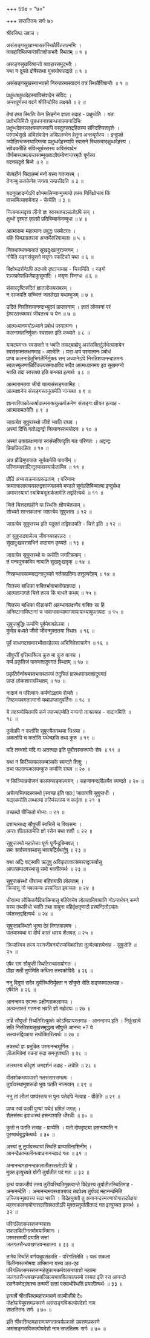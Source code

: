 +++
title = "७०"

+++
सप्ततितमः सर्गः ७०  
  
श्रीवसिष्ठ उवाच ।  
  
असंसङ्गसुखाभ्याससंस्थितैर्विततात्मभिः ।  
व्यवहारिभिरप्यन्तर्वीतशोकभयैः स्थितम् ॥ १ ॥  
  
असङ्गसुखविश्रान्तो व्यवहारसमुद्भवैः ।  
यथा न दूयते दोषैस्तथा युक्त्योपपाद्यते ॥ १ ॥  
  
असंसङ्गसुखस्याभ्यासो निरन्तरमास्वादनं तत्र स्थितैर्विश्रान्तैः ॥ १ ॥  
  
प्रक्षुब्धाक्षुब्धदेहस्याविसंवादेन संविदः ।  
अन्तःपूर्णस्य वदने श्रीरिन्दोरिव लक्ष्यते ॥ २ ॥  
  
तेषां तथा स्थितिः केन लिङ्गेन ज्ञाता तदाह - प्रक्षुब्धेति । यतः   
प्रक्षोभनिमित्तैः पुत्रधननाशबन्धनापमानादिभिः   
प्रक्षुब्धदेहवल्लक्ष्यमाणस्यापि वस्तुतस्तद्रहितस्य संविदश्चित्तवृत्तेः ।   
परमार्थसुखे अविसंवादेन अविप्रलम्भेन हेतुना अन्तःपूर्णस्य । इन्दुपक्षे   
ज्योतिश्चक्ररथादिगत्या प्रक्षुब्धदेहस्यापि स्वासने स्थिरत्वादक्षुब्धदेहस्य ।   
संवेदयतीति संवित्सूर्यस्तस्य अविसंवादेन   
पौर्णमास्यामत्यन्तसाम्मुख्यादवैषम्येणान्तरमृतैः पूर्णस्य   
वदनसदृशे बिम्बे ॥ २ ॥  
  
चेत्यहीनं चिदालम्बं मनो यस्य गतज्वरम् ।  
तेनाम्बु कतकेनेव जनता सम्प्रसीदति ॥ ३ ॥  
  
यदनुग्रहादन्येऽपि क्षोभमालिन्यान्मुच्यन्ते तस्य निर्विक्षोभत्वं किं   
वाच्यमित्याशयेनाह - चेत्येति ॥ ३ ॥  
  
नित्यमात्मदृशा लीनो ज्ञः स्वस्थश्चञ्चलोऽपि सन् ।  
क्षुब्धो दृश्यत एवासौ प्रतिबिम्बार्कवन्मुधा ॥ ४ ॥  
  
आत्मारामा महात्मानः प्रबुद्धः परमोदयाः ।  
बहिः पिच्छाग्रतरला अन्तर्मेरुरिवाचलाः ॥ ५ ॥  
  
चित्तमात्मत्वमायातं सुखदुःखानुरञ्जनम् ।  
नोपैति रङ्गसंयुक्तो मसृणः स्फटिको यथा ॥ ६ ॥  
  
विक्षोभदर्शनेऽपि तदभावे दृष्टान्तमाह - चित्तमिति । रङ्गो   
रञ्जकोपाधिर्जपाकुसुमादिः । मसृणः स्निग्धः ॥ ६ ॥  
  
संसारदृष्टिरुदितं ज्ञातलोकपरावरम् ।  
न रञ्जयति सच्चित्तं जललेखा यथाम्बुजम् ॥ ७ ॥  
  
उदितं निरतिशयानन्दाभ्युदयं प्राप्तवन्तम् । ज्ञातं लोकानां परं   
ईश्वरतत्त्वमवरं जीवतत्त्वं च येन ॥ ७ ॥  
  
आत्मध्यानमयोऽध्याने प्रबोधं परमात्मनः ।  
कलनामलनिर्मुक्तः स्वसक्त इति कथ्यते ॥ ८ ॥  
  
यावदयमन्तः स्वसक्तो न भवति तावद्बाह्येषु असंसक्तिर्दुर्लभेत्याशयेन   
स्वसंसक्तलक्षणमाह - आत्मेति । यदा अयं परमात्मनः प्रबोधं   
प्राप्य कलनाहेतुभिर्मलैर्निर्मुक्तः सन् अध्यानेऽपि निरतिशयानन्दातमनः   
स्वतःस्फुरणान्निर्विकल्पसमाधाविव सदैव आत्मध्यानमय इव सुखमग्नो   
भवति तदा स्वसक्त इति कथ्यत इत्यर्थः ॥ ८ ॥  
  
आत्मारामतया जीवो यात्यसंसङ्गतामिह ।  
आत्मज्ञानेन संसङ्गस्तनुतामेति नान्यथा ॥ ९ ॥  
  
ज्ञानपरिपाकोत्कर्षादात्मसक्त्युत्कर्षक्रमेण संसङ्गः क्षीयत इत्याह -   
आत्मारामतयेति ॥ ९ ॥  
  
जाग्रत्येव सुषुप्तस्थो जीवो भवति राघव ।  
अस्यां दिशि गतोऽद्वन्द्वो नित्यानस्तमयोदयः ॥ १० ॥  
  
अस्यां उक्तलक्षणायां स्वसंसक्तिदृशि गतः परिणतः । अद्वन्द्वः   
प्रियाप्रियरहितः ॥ १० ॥  
  
अत्र प्रौढिमुपायातः सूर्यतामेति पावनीम् ।  
परिणामवशादिन्दुरमावास्यार्कतामिव ॥ ११ ॥  
  
प्रौढिं अभ्यसक्रमात्प्ररूढताम् । परिणामः   
क्रमात्कलापचयस्तद्वशाज्जलमये मण्डले सूर्यप्रतिबिम्बात्मा इन्दुर्यथा   
अमावास्यायां स्वबिम्बभूतार्कतामेति तद्वदित्यर्थः ॥ ११ ॥  
  
चित्ते चित्तदशाहीने या स्थितिः क्षीणचेतसाम् ।  
सोच्यते शान्तकलना जाग्रत्येव सुषुप्तता ॥ १२ ॥  
  
जाग्रत्येव सुषुप्तस्थ इति यदुक्तं तद्विशदयति - चित्ते इति ॥ १२ ॥  
  
तां सुषुप्तदशामेत्य जीवन्व्यवहरन्नरः ।  
सुखदुःखवरत्राभिर्न कदाचन कृष्यते ॥ १३ ॥  
  
जाग्रत्येव सुषुप्तस्थो यः करोति जगत्क्रियाम् ।  
तं यन्त्रपुत्रकमिव नायाति सुखदुःखदृक् ॥ १४ ॥  
  
निरहम्भावसाम्याद्यन्त्रपुत्रको नर्तकप्रतिमा तत्तुल्यदेहम् ॥ १४ ॥  
  
चित्तस्य बाधिका शक्तिर्भावाभावोपतापदा ।  
आत्मतामागते चित्ते तस्य किं बाधते कथम् ॥ १५ ॥  
  
चित्तस्य बाधिका पीडाकरी अहम्भावलक्षणैव शक्तिः सा हि   
अनिष्टानामिष्टानां च भावाभावभ्यामागमापायाभ्यामुपतापदा ॥ १५ ॥  
  
सुषुप्तबुद्धिः कर्माणि पूर्वमेवावहेलया ।  
कुर्वन्न बध्यते जीवो जीवन्मुक्ततया स्थितः ॥ १६ ॥  
  
पूर्वं साधनदशामारभ्यैवावहेलया अभिनिवेशत्यागेन ॥ १६ ॥  
  
सौषुप्तीं वृत्तिमाश्रित्य कुरु मा कुरु वानघ ।  
कर्म प्रकृतिजं पाकवशादुपगतं स्थितम् ॥ १७ ॥  
  
प्रकृतिर्वर्णाश्रमस्वभावस्तज्जं तदुचितं प्रारब्धपाकवशादुपगतं   
प्राप्तं लोकशास्त्रस्थितम् ॥ १७ ॥  
  
नादानं न परित्यागः कर्मणोऽज्ञाय रोचते ।  
तिष्ठन्त्यवगतात्मानो यथाप्राप्तानुवर्तिनः ॥ १८ ॥  
  
ये त्वाश्रमोचितमपि कर्म त्याज्यएम्वेति मन्यन्ते तान्प्रत्याह - नादानमिति ॥   
१८ ॥  
  
कुर्वन्नपि न कर्तासि सुषुप्त्यैकस्थया धिअया ।  
अकर्तापि च कर्तासि यथेच्छसि तथा कुरु ॥ १९ ॥  
  
यदि तत्त्वशो यदि वा अतत्त्वज्ञ इति पूर्वोत्तरवाक्ययोः शेषः ॥ १९ ॥  
  
यथा न किञ्चित्कलयन्मञ्चके स्पन्दते शिशुः ।  
तथा फलान्यकलयन्कुरु कर्माणि राघव ॥ २० ॥  
  
न किञ्चित्प्रयोजनं कलयन्सङ्कल्पयन् । सहजानन्दलीलयैव स्पन्दते ॥ २० ॥  
  
अचेत्यचित्पदस्वस्थो [स्वच्छ इति पाठः] जाग्रत्यपि सुषुप्तधीः ।  
यद्यत्करोति लब्धात्मा तस्मिंस्तस्य न कर्तृता ॥ २१ ॥  
  
तच्छब्दो वीप्सितो बोध्यः ॥ २१ ॥  
  
दशामासाद्य सौषुप्तीं स्वचित्ते च विवासनः ।  
अन्तः शीतलतामेति ज्ञो रसेन यथा शशी ॥ २२ ॥  
  
सुषुप्तस्थो महातेजाः पूर्णः पूर्णेन्दुबिम्बवत् ।  
समः सर्वास्ववस्थासु भवत्यद्रिर्यथर्तुषु ॥ २३ ॥  
  
यथा अद्रिः षट्स्वपि ऋतुषु अविकृतत्वात्समस्तद्वत्सर्वासु   
आपत्सम्पदवस्थासु समो भवतीत्यर्थः ॥ २३ ॥  
  
सुषुप्तसंस्थो धीरात्मा बहिरायाति लोलताम् ।  
क्रियासु नो भवत्कम्पः प्रस्पन्दित इवाचलः ॥ २४ ॥  
  
धीरात्मा लौकिकवैदिकक्रियासु बहिरेवमेव लोलतामिवायाति नोऽन्तर्भवन् कम्पो   
यस्य तथाविधो भवति तथा वायुना बहिर्वृक्षतृणादौ प्रस्पन्दितोऽचलः   
पर्वतस्तद्वदित्यर्थः ॥ २४ ॥  
  
सुषुप्तावस्थितो भूत्वा देहं विगतकल्मषः ।  
पातयाश्वथा वा दीर्घं कालं धारय शैलवत् ॥ २५ ॥  
  
क्रियास्विव तस्य मरणजीवनयोरप्यविकारिता तुल्येत्याशयेनाह - सुषुप्तेति ॥   
२५ ॥  
  
एषैव राम सौषुप्ती स्थितिरभ्यासयोगतः ।  
प्रौढा सती तुर्यमिति कथिता तत्त्वकोविदैः ॥ २६ ॥  
  
ननु विदुषां सदैव तुर्यस्थितिर्युक्ता न सौषुप्ते सेति शङ्कामालक्ष्याह -   
एषैवेति ॥ २६ ॥  
  
आनन्दमय एवान्तः प्रक्षीणसकलामयः ।  
अत्यन्तास्तं गतमना भवति ज्ञो महोदयः ॥ २७ ॥  
  
तर्हि सौषुप्ती स्थितिरित्युक्तेः कोऽभिप्रायस्तमाह - आनन्दमय इति । निर्दुःखत्वे   
सति निरतिशयसुखसमृद्धता सौषुप्ते आनन्द *? ये   
सत्त्वात्तद्विवक्षया तथोक्तिरित्यर्थः ॥ २७ ॥  
  
तत्रस्थो ज्ञः प्रमुदितः परमानन्दघूर्णितः ।  
लीलामिवेमां रचनां सदा समनुपश्यति ॥ २८ ॥  
  
तत्स्थस्य कीदृशं जगद्दर्शनं तदाह - तत्रेति ॥ २८ ॥  
  
    
  
वीतशोकभयायासो गतसंसारसम्भ्रमः ।  
तुर्यावस्थामुपारूढो भूयः पतति नात्मवान् ॥ २९ ॥  
  
ननु तां लीलां पश्यंस्तत्र स पुनः पतेदपि नेत्याह - वीतेति ॥ २९ ॥  
  
प्राप्य स्वां पदवीं पुण्यां यथेदं भ्रमितं जगत् ।  
शैलसंस्थ इवाधःस्थं हसन्पश्यति धीरधीः ॥ ३० ॥  
  
कुतो न पतति तत्राह - प्राप्येति । यतो दोषदृष्ट्या हसन्पश्यति न   
पुरुषार्थबुद्ध्येत्यर्थः ॥ ३० ॥  
  
अस्यां तु तुर्यावस्थायां स्थितिं प्राप्याविनाशिनीम् ।  
आनन्दैकान्तलीनत्वादनानन्दपदं गतः ॥ ३१ ॥  
  
अनानन्दमहानन्दकलातीतस्ततोऽपि हि ।  
मुक्त इत्युच्यते योगी तुर्यातीतं पदं गतः ॥ ३२ ॥  
  
इत्थं यावज्जीवं तस्य तुरीयस्थितिमुक्त्वान्ते विदेहस्य तुर्यातीतस्थितिमाह -   
अनानन्देति । अनानन्दमवस्थात्रयपदं तदपेक्ष्य तुर्यपदं महानन्दमिति   
तज्जिवन्मुक्तस्य सदा भवति । विदेहमुक्तौ तु अनानन्दस्मरणायोगात्तदपेक्षया   
महत्त्वकलनायोगात्तदतीतस्ततोऽपि मुक्तस्तुर्यातीतपदं गत इत्युच्यत इत्यर्थः ॥   
३२ ॥  
  
परिगलितसमस्तजन्मपाशः  
सकलविलीनतमोमयाभिमानः ।  
परमरसमयीं प्रयाति सत्तां  
जलगतसैन्धवखण्डवन्महात्मा ॥ ३३ ॥  
  
तामेव स्थितिं वर्णयन्नुपसंहरति - परिगलितेति । यतः सकला   
विलीनास्तमोमया अभिमाना यस्य अत-एव   
परिगलितसमस्तजन्महेतुकामकर्मवासनापाशो महात्मा   
जलगतसैन्धवखण्डवत्खिल्यभावविलयात्परमो रस्यत इति रस आनन्दो   
रसनैकवेद्यांशश्च तन्मयीं सत्तां परमार्थस्थितिं प्रयातीत्यर्थः ॥ ३३ ॥  
  
इत्यार्षे श्रीवासिष्ठमहारामायणे वाल्मीकीये दे०   
मोक्षोपायेषूपशमप्रकरणे असंसङ्गविकल्पोपदेशो नाम   
सप्ततितमः सर्गः ॥ ७० ॥  
  
इति श्रीवासिष्ठमहारामायणतात्पर्यप्रकाशे उपशमप्रकरणे   
असंसङ्गसविकल्पोपदेशो नाम सप्ततितमः सर्गः ॥ ७० ॥  
  
  